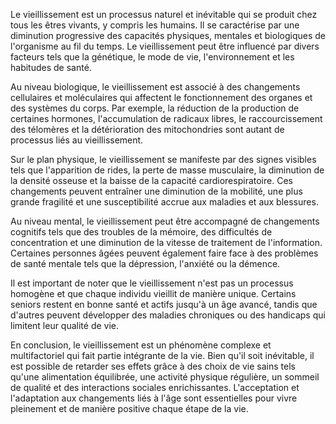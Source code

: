 Le vieillissement est un processus naturel et inévitable qui se produit chez tous les êtres vivants, y compris les humains. Il se caractérise par une diminution progressive des capacités physiques, mentales et biologiques de l'organisme au fil du temps. Le vieillissement peut être influencé par divers facteurs tels que la génétique, le mode de vie, l'environnement et les habitudes de santé.

Au niveau biologique, le vieillissement est associé à des changements cellulaires et moléculaires qui affectent le fonctionnement des organes et des systèmes du corps. Par exemple, la réduction de la production de certaines hormones, l'accumulation de radicaux libres, le raccourcissement des télomères et la détérioration des mitochondries sont autant de processus liés au vieillissement.

Sur le plan physique, le vieillissement se manifeste par des signes visibles tels que l'apparition de rides, la perte de masse musculaire, la diminution de la densité osseuse et la baisse de la capacité cardiorespiratoire. Ces changements peuvent entraîner une diminution de la mobilité, une plus grande fragilité et une susceptibilité accrue aux maladies et aux blessures.

Au niveau mental, le vieillissement peut être accompagné de changements cognitifs tels que des troubles de la mémoire, des difficultés de concentration et une diminution de la vitesse de traitement de l'information. Certaines personnes âgées peuvent également faire face à des problèmes de santé mentale tels que la dépression, l'anxiété ou la démence.

Il est important de noter que le vieillissement n'est pas un processus homogène et que chaque individu vieillit de manière unique. Certains seniors restent en bonne santé et actifs jusqu'à un âge avancé, tandis que d'autres peuvent développer des maladies chroniques ou des handicaps qui limitent leur qualité de vie.

En conclusion, le vieillissement est un phénomène complexe et multifactoriel qui fait partie intégrante de la vie. Bien qu'il soit inévitable, il est possible de retarder ses effets grâce à des choix de vie sains tels qu'une alimentation équilibrée, une activité physique régulière, un sommeil de qualité et des interactions sociales enrichissantes. L'acceptation et l'adaptation aux changements liés à l'âge sont essentielles pour vivre pleinement et de manière positive chaque étape de la vie.